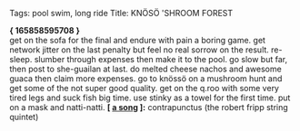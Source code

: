 Tags: pool swim, long ride
Title: KNÖSÖ 'SHROOM FOREST
  
**{ 165858595708 }**  
get on the sofa for the final and endure with pain a boring game. get network jitter on the last penalty but feel no real sorrow on the result. re-sleep. slumber through expenses then make it to the pool. go slow but far, then post to she-guailan at last. do melted cheese nachos and awesome guaca then claim more expenses. go to knössö on a mushroom hunt and get some of the not super good quality. get on the q.roo with some very tired legs and suck fish big time. use stinky as a towel for the first time. put on a mask and natti-natti.
**[ [a song](https://www.youtube.com/watch?v=wZ9X6ZBILPQ) ]:** contrapunctus (the robert fripp string quintet)